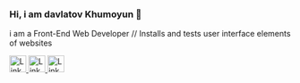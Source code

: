 ### Hi, i am davlatov Khumoyun 👋
i am a Front-End Web Developer // Installs and tests user interface elements of websites

<a href="https://www.linkedin.com/in/khumoyun-davlatov">
  <img src="https://www.freeiconspng.com/uploads/linkedin-logo-3.png" width="30px" alt="Linkedin Logo Png Available In Different Size" />
</a>

<a href="https://www.instagram.com/khumoyundavlatov_01">
  <img src="https://www.freeiconspng.com/uploads/linkedin-logo-3.png" width="30px" alt="Linkedin Logo Png Available In Different Size" />
</a>
<a href="https://www.linkedin.com/in/khumoyun-davlatov">
  <img src="https://www.freeiconspng.com/uploads/linkedin-logo-3.png" width="30px" alt="Linkedin Logo Png Available In Different Size" />
</a>
